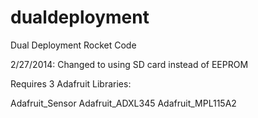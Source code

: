 dualdeployment
==============

Dual Deployment Rocket Code

2/27/2014: Changed to using SD card instead of EEPROM

Requires 3 Adafruit Libraries:

Adafruit_Sensor
Adafruit_ADXL345
Adafruit_MPL115A2
